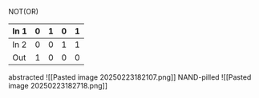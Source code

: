 NOT(OR)

| In 1 | 0   | 1   | 0   | 1   |
| ---- | --- | --- | --- | --- |
| In 2 | 0   | 0   | 1   | 1   |
| Out  | 1   | 0   | 0   | 0   |
abstracted
![[Pasted image 20250223182107.png]]
NAND-pilled
![[Pasted image 20250223182718.png]]
